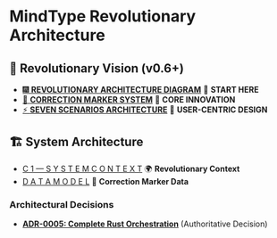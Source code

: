 <!--══════════════════════════════════════════════════
  ╔══════════════════════════════════════════════════════════════╗
  ║  ░  04-architecture — Index  ░░░░░░░░░░░░░░░░░░░░░░░░░░░░░░░  ║
  ║                                                              ║
  ║                                                              ║
  ║                                                              ║
  ║                                                              ║
  ║           ╌╌  P L A C E H O L D E R  ╌╌                      ║
  ║                                                              ║
  ║                                                              ║
  ║                                                              ║
  ║                                                              ║
  ╚══════════════════════════════════════════════════════════════╝
    • WHAT ▸ Index of this folder
    • WHY  ▸ Quick navigation and discovery
    • HOW  ▸ Auto-generated; edit children, not this list
-->

# MindType Revolutionary Architecture

## 🚀 **Revolutionary Vision (v0.6+)**

- [🎆 **REVOLUTIONARY ARCHITECTURE DIAGRAM**](./revolutionary-architecture.mmd) 🌟 **START HERE**
- [🧠 **CORRECTION MARKER SYSTEM**](./correction-marker-architecture.md) 🎯 **CORE INNOVATION**
- [⚡ **SEVEN SCENARIOS ARCHITECTURE**](./seven-scenarios-architecture.md) 👥 **USER-CENTRIC DESIGN**

## 🏗️ **System Architecture**

- [C 1   —   S Y S T E M   C O N T E X T](./C1-context.md) 🌍 **Revolutionary Context**
- [D A T A   M O D E L](./data_model.md) 💾 **Correction Marker Data**

### Architectural Decisions

- **[ADR-0005: Complete Rust Orchestration](../05-adr/0005-rust-first-orchestrator.md)** (Authoritative Decision)

<!-- DOC META: VERSION=1.0 | UPDATED=2025-09-17T20:45:45Z -->
